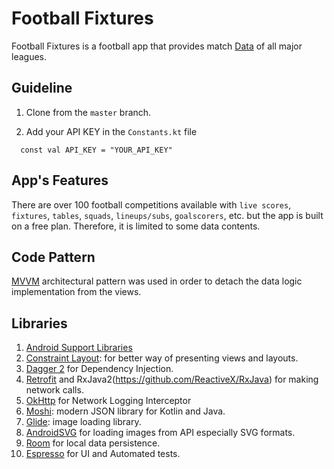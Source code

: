 # Football Fixtures
Football Fixtures is a football app that provides match [Data](https://www.football-data.org/) of all major leagues.

## Guideline
1. Clone from the `master` branch.

2. Add your API KEY in the `Constants.kt` file
```
  const val API_KEY = "YOUR_API_KEY"
```
## App's Features
There are over 100 football competitions available with `live scores`, `fixtures`, `tables`, `squads`, `lineups/subs`, `goalscorers`, etc. 
but the app is built on a free plan. Therefore, it is limited to some data contents.

## Code Pattern
[MVVM](https://www.journaldev.com/20292/android-mvvm-design-pattern) architectural pattern was used in order to detach the data logic implementation from the views.

## Libraries
1. [Android Support Libraries](https://developer.android.com/topic/libraries/support-library/)
2. [Constraint Layout](https://developer.android.com/training/constraint-layout/): for better way of presenting views and layouts.
3. [Dagger 2](https://github.com/google/dagger) for Dependency Injection.
4. [Retrofit](https://square.github.io/retrofit/) and RxJava2(https://github.com/ReactiveX/RxJava) for making network calls.
5. [OkHttp](https://square.github.io/okhttp/) for Network Logging Interceptor
6. [Moshi](https://github.com/square/moshi): modern JSON library for Kotlin and Java.
7. [Glide](https://github.com/bumptech/glide): image loading library.
8. [AndroidSVG](https://github.com/BigBadaboom/androidsvg) for loading images from API especially SVG formats.
9. [Room](https://developer.android.com/training/data-storage/room/) for local data persistence.
10. [Espresso](https://developer.android.com/training/testing/espresso/) for UI and Automated tests.

